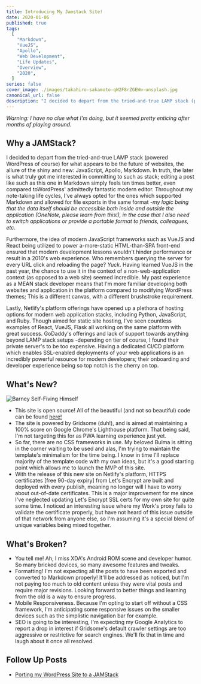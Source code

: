 ```yaml
---
title: Introducing My Jamstack Site!
date: 2020-01-06
published: true
tags:
  [
    "Markdown",
    "VueJS",
    "Apollo",
    "Web Development",
    "Life Updates",
    "Overview",
    "2020",
  ]
series: false
cover_image: ./images/takahiro-sakamoto-qW2F8rZGEWw-unsplash.jpg
canonical_url: false
description: "I decided to depart from the tried-and-true LAMP stack (powered WordPress of course) for what appears to be the future of websites, the allure of the shiny and new: JavaScript, Apollo, Markdown. In truth, the later is what truly got me interested in committing to such as stack; editing a post like such as this one in Markdown simply feels ten times better, even compared toWordPress' admittedly fantastic modern editor. Throughout my note-taking life cycles, I've always opted for the ones which supported Markdown and allowed for file exports in the same format."
---
```


_Warning: I have no clue what I'm doing, but it seemed pretty enticing after months of playing around._

## Why a JAMStack?

I decided to depart from the tried-and-true LAMP stack (powered WordPress of course) for what appears to be the future of websites, the allure of the shiny and new: JavaScript, Apollo, Markdown. In truth, the later is what truly got me interested in committing to such as stack; editing a post like such as this one in Markdown simply feels ten times better, even compared toWordPress' admittedly fantastic modern editor. Throughout my note-taking life cycles, I've always opted for the ones which supported Markdown and allowed for file exports in the same format _-my logic being that the data itself should be accessible both inside and outside the application (OneNote, please learn from this!), in the case that I also need to switch applications or provide a portable format to friends, colleagues, etc_.

Furthermore, the idea of modern JavaScript frameworks such as VueJS and React being utilized to power a-more-static HTML-than-SPA front-end ensured that modern development lessons wouldn't hinder performance or result in a 2010's web experience. Who remembers querying the server for every URL click and reloading the page? _Yuck_. Having learned VueJS in the past year, the chance to use it in the context of a non-web-application context (as opposed to a web site) seemed incredible. My past experience as a MEAN stack developer means that I'm more familiar developing both websites and application in the platform compared to modifying WordPress themes; This is a different canvas, with a different brushstroke requirement.

Lastly, Netlify's platform offerings have opened up a plethora of hosting options for modern web application stacks, including Python, JavaScript, and Ruby. Though aimed for static site hosting, I've seen countless examples of React, VueJS, Flask all working on the same platform with great success. GoDaddy's offerings and lack of support towards anything beyond LAMP stack setups -depending on tier of course, I found their private server's to be too expensive. Having a dedicated CI/CD platform which enables SSL-enabled deployments of your web applications is an incredibly powerful resource for modern developers; their onboarding and developer experience being so top notch is the cherry on top.

## What's New?

![Barney Self-Fiving Himself](https://media.giphy.com/media/rT8d2mle5AK6A/giphy.gif)

- This site is open source! All of the beautiful (and not so beautiful) code can be found [here!](https://github.com/raygervais/raygervais.dev)
- The site is powered by Gridsome (duh!), and is aimed at maintaining a 100% score on Google Chrome's Lighthouse platform. That being said, I'm not targeting this for as PWA learning experience just yet.
- So far, there are no CSS frameworks in use. My beloved Bulma is sitting in the corner waiting to be used and alas, I'm trying to maintain the template's minimalism for the time being. I know in time I'll replace majority of the template code with my own ideas, but it's a good starting point which allows me to launch the MVP of this site.
- With the release of this new site on Netlify's platform, HTTPS certificates [free 90-day expiry] from Let's Encrypt are built and deployed with every publish, meaning no longer will I have to worry about out-of-date certificates. This is a major improvement for me since I've neglected updating Let's Encrypt SSL certs for my own site for quite some time. I noticed an interesting issue where my Work's proxy fails to validate the certificate properly, but have not heard of this issue outside of that network from anyone else, so I'm assuming it's a special blend of unique variables being mixed together.

## What's Broken?

- You tell me! Ah, I miss XDA's Android ROM scene and developer humor. So many bricked devices, so many awesome features and tweaks.
- Formatting! I'm not expecting all the posts to have been exported and converted to Markdown properly! It'll be addressed as noticed, but I'm not paying too much to old content unless they were vital posts and require major revisions. Looking forward to better things and learning from the old is a way to ensure progress.
- Mobile Responsiveness. Because I'm opting to start off without a CSS framework, I'm anticipating some responsive issues on the smaller devices such as the simplistic navigation bar for example.
- SEO is going to be interesting, I'm expecting my Google Analytics to report a drop in interest if Gridsome's default crawler settings are too aggressive or restrictive for search engines. We'll fix that in time and laugh about it once all resolved.

## Follow Up Posts

- [Porting my WordPress Site to a JAMStack](/article/migrating-a-word-press-site-to-jam-stack/)
